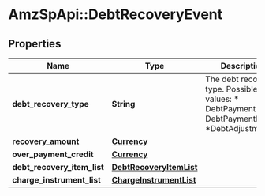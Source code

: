 # AmzSpApi::DebtRecoveryEvent

## Properties
Name | Type | Description | Notes
------------ | ------------- | ------------- | -------------
**debt_recovery_type** | **String** | The debt recovery type.  Possible values:  * DebtPayment  * DebtPaymentFailure  *DebtAdjustment | [optional] 
**recovery_amount** | [**Currency**](Currency.md) |  | [optional] 
**over_payment_credit** | [**Currency**](Currency.md) |  | [optional] 
**debt_recovery_item_list** | [**DebtRecoveryItemList**](DebtRecoveryItemList.md) |  | [optional] 
**charge_instrument_list** | [**ChargeInstrumentList**](ChargeInstrumentList.md) |  | [optional] 

